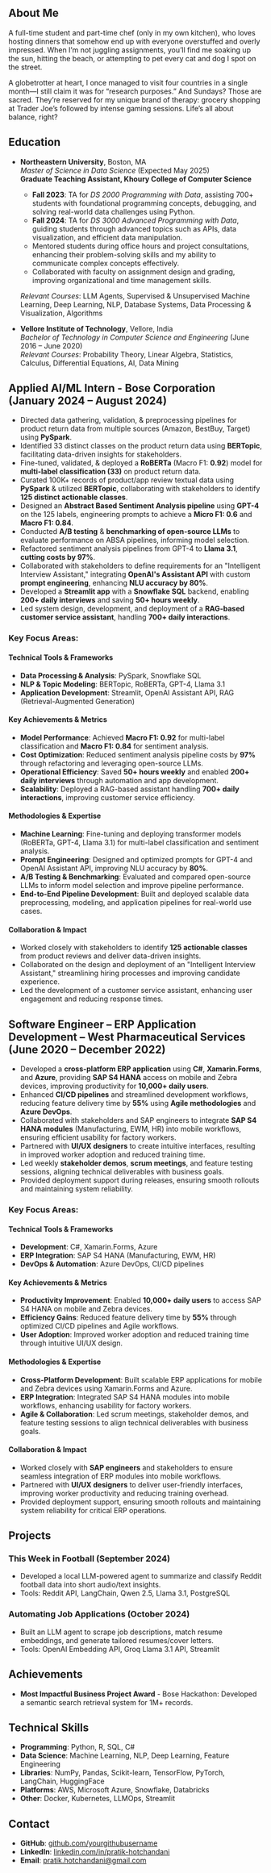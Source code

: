 ## About Me
A full-time student and part-time chef (only in my own kitchen), who loves hosting dinners that somehow end up with everyone overstuffed and overly impressed. When I’m not juggling assignments, you’ll find me soaking up the sun, hitting the beach, or attempting to pet every cat and dog I spot on the street.

A globetrotter at heart, I once managed to visit four countries in a single month—I still claim it was for “research purposes.” And Sundays? Those are sacred. They’re reserved for my unique brand of therapy: grocery shopping at Trader Joe’s followed by intense gaming sessions. Life’s all about balance, right?


## Education
- **Northeastern University**, Boston, MA  
  *Master of Science in Data Science* (Expected May 2025)  
  **Graduate Teaching Assistant, Khoury College of Computer Science**  
  - **Fall 2023**: TA for *DS 2000 Programming with Data*, assisting 700+ students with foundational programming concepts, debugging, and solving real-world data challenges using Python.  
  - **Fall 2024**: TA for *DS 3000 Advanced Programming with Data*, guiding students through advanced topics such as APIs, data visualization, and efficient data manipulation.  
  - Mentored students during office hours and project consultations, enhancing their problem-solving skills and my ability to communicate complex concepts effectively.  
  - Collaborated with faculty on assignment design and grading, improving organizational and time management skills.  

  *Relevant Courses*: LLM Agents, Supervised & Unsupervised Machine Learning, Deep Learning, NLP, Database Systems, Data Processing & Visualization, Algorithms  


- **Vellore Institute of Technology**, Vellore, India  
  *Bachelor of Technology in Computer Science and Engineering* (June 2016 – June 2020)  
  *Relevant Courses*: Probability Theory, Linear Algebra, Statistics, Calculus, Differential Equations, AI, Data Mining 

## Applied AI/ML Intern - Bose Corporation (January 2024 – August 2024)  

- Directed data gathering, validation, & preprocessing pipelines for product return data from multiple sources (Amazon, BestBuy, Target) using **PySpark**.  
- Identified 33 distinct classes on the product return data using **BERTopic**, facilitating data-driven insights for stakeholders.  
- Fine-tuned, validated, & deployed a **RoBERTa** (Macro F1: **0.92**) model for **multi-label classification (33)** on product return data.  
- Curated 100K+ records of product/app review textual data using **PySpark** & utilized **BERTopic**, collaborating with stakeholders to identify **125 distinct actionable classes**.  
- Designed an **Abstract Based Sentiment Analysis pipeline** using **GPT-4** on the 125 labels, engineering prompts to achieve a **Micro F1: 0.6** and **Macro F1: 0.84**.  
- Conducted **A/B testing** & **benchmarking of open-source LLMs** to evaluate performance on ABSA pipelines, informing model selection.  
- Refactored sentiment analysis pipelines from GPT-4 to **Llama 3.1**, **cutting costs by 97%**.  
- Collaborated with stakeholders to define requirements for an "Intelligent Interview Assistant," integrating **OpenAI's Assistant API** with custom **prompt engineering**, enhancing **NLU accuracy by 80%**. 
- Developed a **Streamlit app** with a **Snowflake SQL** backend, enabling **200+ daily interviews** and saving **50+ hours weekly**.  
- Led system design, development, and deployment of a **RAG-based customer service assistant**, handling **700+ daily interactions**.  

### Key Focus Areas:  

#### **Technical Tools & Frameworks**  
- **Data Processing & Analysis**: PySpark, Snowflake SQL  
- **NLP & Topic Modeling**: BERTopic, RoBERTa, GPT-4, Llama 3.1  
- **Application Development**: Streamlit, OpenAI Assistant API, RAG (Retrieval-Augmented Generation)  

#### **Key Achievements & Metrics**  
- **Model Performance**: Achieved **Macro F1: 0.92** for multi-label classification and **Macro F1: 0.84** for sentiment analysis.  
- **Cost Optimization**: Reduced sentiment analysis pipeline costs by **97%** through refactoring and leveraging open-source LLMs.  
- **Operational Efficiency**: Saved **50+ hours weekly** and enabled **200+ daily interviews** through automation and app development.  
- **Scalability**: Deployed a RAG-based assistant handling **700+ daily interactions**, improving customer service efficiency.  

#### **Methodologies & Expertise**  
- **Machine Learning**: Fine-tuning and deploying transformer models (RoBERTa, GPT-4, Llama 3.1) for multi-label classification and sentiment analysis.  
- **Prompt Engineering**: Designed and optimized prompts for GPT-4 and OpenAI Assistant API, improving NLU accuracy by **80%**.  
- **A/B Testing & Benchmarking**: Evaluated and compared open-source LLMs to inform model selection and improve pipeline performance.  
- **End-to-End Pipeline Development**: Built and deployed scalable data preprocessing, modeling, and application pipelines for real-world use cases.  

#### **Collaboration & Impact**  
- Worked closely with stakeholders to identify **125 actionable classes** from product reviews and deliver data-driven insights.  
- Collaborated on the design and deployment of an "Intelligent Interview Assistant," streamlining hiring processes and improving candidate experience.  
- Led the development of a customer service assistant, enhancing user engagement and reducing response times.    

## Software Engineer – ERP Application Development – West Pharmaceutical Services (June 2020 – December 2022)  

- Developed a **cross-platform ERP application** using **C#**, **Xamarin.Forms**, and **Azure**, providing **SAP S4 HANA** access on mobile and Zebra devices, improving productivity for **10,000+ daily users**.  
- Enhanced **CI/CD pipelines** and streamlined development workflows, reducing feature delivery time by **55%** using **Agile methodologies** and **Azure DevOps**.  
- Collaborated with stakeholders and SAP engineers to integrate **SAP S4 HANA modules** (Manufacturing, EWM, HR) into mobile workflows, ensuring efficient usability for factory workers.  
- Partnered with **UI/UX designers** to create intuitive interfaces, resulting in improved worker adoption and reduced training time.  
- Led weekly **stakeholder demos**, **scrum meetings**, and feature testing sessions, aligning technical deliverables with business goals.  
- Provided deployment support during releases, ensuring smooth rollouts and maintaining system reliability.  

### Key Focus Areas:  

#### **Technical Tools & Frameworks**  
- **Development**: C#, Xamarin.Forms, Azure  
- **ERP Integration**: SAP S4 HANA (Manufacturing, EWM, HR)  
- **DevOps & Automation**: Azure DevOps, CI/CD pipelines  

#### **Key Achievements & Metrics**  
- **Productivity Improvement**: Enabled **10,000+ daily users** to access SAP S4 HANA on mobile and Zebra devices.  
- **Efficiency Gains**: Reduced feature delivery time by **55%** through optimized CI/CD pipelines and Agile workflows.  
- **User Adoption**: Improved worker adoption and reduced training time through intuitive UI/UX design.  

#### **Methodologies & Expertise**  
- **Cross-Platform Development**: Built scalable ERP applications for mobile and Zebra devices using Xamarin.Forms and Azure.  
- **ERP Integration**: Integrated SAP S4 HANA modules into mobile workflows, enhancing usability for factory workers.  
- **Agile & Collaboration**: Led scrum meetings, stakeholder demos, and feature testing sessions to align technical deliverables with business goals.  

#### **Collaboration & Impact**  
- Worked closely with **SAP engineers** and stakeholders to ensure seamless integration of ERP modules into mobile workflows.  
- Partnered with **UI/UX designers** to deliver user-friendly interfaces, improving worker productivity and reducing training overhead.  
- Provided deployment support, ensuring smooth rollouts and maintaining system reliability for critical ERP operations.  


## Projects
### This Week in Football (September 2024)
- Developed a local LLM-powered agent to summarize and classify Reddit football data into short audio/text insights.
- Tools: Reddit API, LangChain, Qwen 2.5, Llama 3.1, PostgreSQL  

### Automating Job Applications (October 2024)
- Built an LLM agent to scrape job descriptions, match resume embeddings, and generate tailored resumes/cover letters.
- Tools: OpenAI Embedding API, Groq Llama 3.1 API, Streamlit  

## Achievements
- **Most Impactful Business Project Award** - Bose Hackathon: Developed a semantic search retrieval system for 1M+ records.

## Technical Skills
- **Programming**: Python, R, SQL, C#  
- **Data Science**: Machine Learning, NLP, Deep Learning, Feature Engineering  
- **Libraries**: NumPy, Pandas, Scikit-learn, TensorFlow, PyTorch, LangChain, HuggingFace  
- **Platforms**: AWS, Microsoft Azure, Snowflake, Databricks  
- **Other**: Docker, Kubernetes, LLMOps, Streamlit  

## Contact
- **GitHub**: [github.com/yourgithubusername](https://github.com/yourgithubusername)  
- **LinkedIn**: [linkedin.com/in/pratik-hotchandani](https://linkedin.com/in/pratik-hotchandani)  
- **Email**: pratik.hotchandani@gmail.com  
